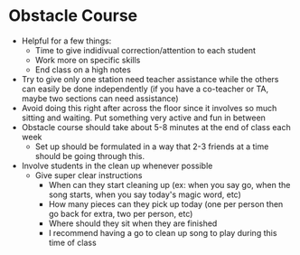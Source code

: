 # Obstacle Course
* Helpful for a few things:
  * Time to give indidivual correction/attention to each student
  * Work more on specific skills
  * End class on a high notes
* Try to give only one station need teacher assistance while the others can easily be done independently (if you have a co-teacher or TA, maybe two sections can need assistance)
* Avoid doing this right after across the floor since it involves so much sitting and waiting. Put something very active and fun in between
* Obstacle course should take about 5-8 minutes at the end of class each week
  * Set up should be formulated in a way that 2-3 friends at a time should be going through this.
* Involve students in the clean up whenever possible
  * Give super clear instructions
      * When can they start cleaning up (ex: when you say go, when the song starts, when you say today's magic word, etc)
      * How many pieces can they pick up today (one per person then go back for extra, two per person, etc)
      * Where should they sit when they are finished
    * I recommend having a go to clean up song to play during this time of class
